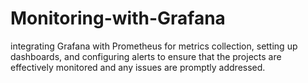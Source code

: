 # Monitoring-with-Grafana
integrating Grafana with Prometheus for metrics collection, setting up dashboards, and configuring alerts to ensure that the projects are effectively monitored and any issues are promptly addressed.
